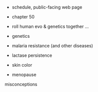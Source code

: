- schedule, public-facing web page
- chapter 50

- roll human evo & genetics together ...

- genetics
- malaria resistance (and other diseases)
- lactase persistence
- skin color
- menopause


 misconceptions
